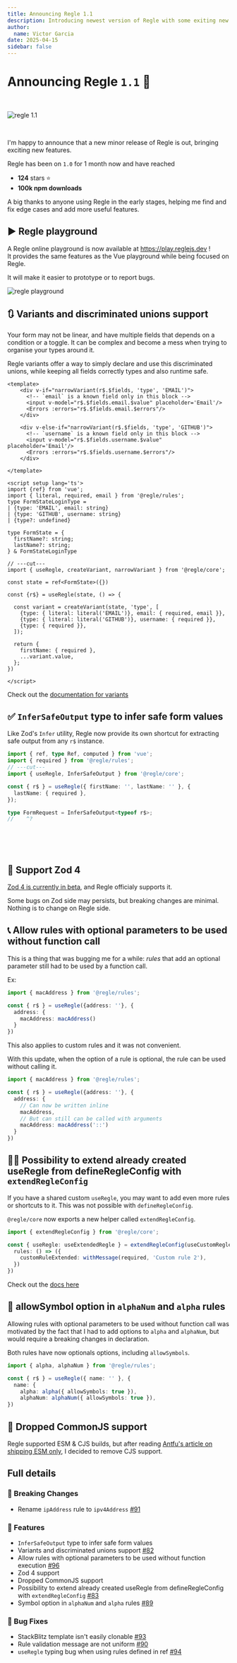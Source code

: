 ```yaml
---
title: Announcing Regle 1.1
description: Introducing newest version of Regle with some exiting new features
author:
  name: Victor Garcia
date: 2025-04-15
sidebar: false
---
```



# Announcing Regle `1.1` 🎉 

<br/>

![regle 1.1](/regle-1.1-article.png)

<br/>


I'm happy to announce that a new minor release of Regle is out, bringing exciting new features.

Regle has been on `1.0` for 1 month now and have reached
- **124** stars ⭐️
- **100k npm downloads**

A big thanks to anyone using Regle in the early stages, helping me find and fix edge cases and add more useful features.


## ▶️ Regle playground

A Regle online playground is now available at https://play.reglejs.dev !  
It provides the same features as the Vue playground while being focused on Regle.

It will make it easier to prototype or to report bugs.

![regle playground](/regle-playground.png)


## 🔃 Variants and discriminated unions support

Your form may not be linear, and have multiple fields that depends on a condition or a toggle.
It can be complex and become a mess when trying to organise your types around it.

Regle variants offer a way to simply declare and use this discriminated unions, while keeping all fields correctly types and also runtime safe.


```vue twoslash
<template>
    <div v-if="narrowVariant(r$.$fields, 'type', 'EMAIL')">
      <!-- `email` is a known field only in this block -->
      <input v-model="r$.$fields.email.$value" placeholder='Email'/>
      <Errors :errors="r$.$fields.email.$errors"/>
    </div>
    
    <div v-else-if="narrowVariant(r$.$fields, 'type', 'GITHUB')">
      <!-- `username` is a known field only in this block -->
      <input v-model="r$.$fields.username.$value" placeholder='Email'/>
      <Errors :errors="r$.$fields.username.$errors"/>
    </div>

</template>

<script setup lang='ts'>
import {ref} from 'vue';
import { literal, required, email } from '@regle/rules';
type FormStateLoginType = 
| {type: 'EMAIL', email: string} 
| {type: 'GITHUB', username: string} 
| {type?: undefined}

type FormState = {
  firstName?: string;
  lastName?: string;
} & FormStateLoginType

// ---cut---
import { useRegle, createVariant, narrowVariant } from '@regle/core';

const state = ref<FormState>({})

const {r$} = useRegle(state, () => {

  const variant = createVariant(state, 'type', [
    {type: { literal: literal('EMAIL')}, email: { required, email }},
    {type: { literal: literal('GITHUB')}, username: { required }},
    {type: { required }},
  ]);

  return {
    firstName: { required },
    ...variant.value,
  };
})

</script>
```

Check out the [documentation for variants](/advanced-usage/variants)

## ✅ `InferSafeOutput` type to infer safe form values

Like Zod's `Infer` utility, Regle now provide its own shortcut for extracting safe output from any `r$` instance.

```ts twoslash
import { ref, type Ref, computed } from 'vue';
import { required } from '@regle/rules';
// ---cut---
import { useRegle, InferSafeOutput } from '@regle/core';

const { r$ } = useRegle({ firstName: '', lastName: '' }, {
  lastName: { required },
});

type FormRequest = InferSafeOutput<typeof r$>;
//    ^?


```

<br/>
<br/>
<br/>

## 🦸 Support Zod 4 <span data-title="zod"></span> 

[Zod 4 is currently in beta](https://v4.zod.dev/v4), and Regle officialy supports it.

Some bugs on Zod side may persists, but breaking changes are minimal.  
Nothing is to change on Regle side.

## 📞 Allow rules with optional parameters to be used without function call

This is a thing that was bugging me for a while: *rules* that add an optional parameter still had to be used by a function call.

Ex: 

```ts
import { macAddress } from '@regle/rules';

const { r$ } = useRegle({address: ''}, {
  address: {
    macAddress: macAddress()
  }
})
```

This also applies to custom rules and it was not convenient.

With this update, when the option of a rule is optional, the rule can be used without calling it.

```ts
import { macAddress } from '@regle/rules';

const { r$ } = useRegle({address: ''}, {
  address: {
    // Can now be written inline
    macAddress,
    // But can still can be called with arguments
    macAddress: macAddress('::')
  }
})
```



## 👯‍♀️ Possibility to extend already created useRegle from defineRegleConfig with `extendRegleConfig`


If you have a shared custom `useRegle`, you may want to add even more rules or shortcuts to it. This was not possible with `defineRegleConfig`.

`@regle/core` now exports a new helper called `extendRegleConfig`.

```ts
import { extendRegleConfig } from '@regle/core';

const { useRegle: useExtendedRegle } = extendRegleConfig(useCustomRegle, {
  rules: () => ({
    customRuleExtended: withMessage(required, 'Custom rule 2'),
  })
})
```

Check out the [docs here](/advanced-usage/global-config#extend-global-config)


## 🔣 allowSymbol option in `alphaNum` and `alpha` rules

Allowing rules with optional parameters to be used without function call was motivated by the fact that I had to add options to `alpha` and `alphaNum`, but would require a breaking changes in declaration.

Both rules have now optionals options, including `allowSymbols`.


```ts
import { alpha, alphaNum } from '@regle/rules';

const { r$ } = useRegle({ name: '' }, {
  name: { 
    alpha: alpha({ allowSymbols: true }),
    alphaNum: alphaNum({ allowSymbols: true }),
})

```

## 👴 Dropped CommonJS support

Regle supported ESM & CJS builds, but after reading [Antfu's article on shipping ESM only](https://antfu.me/posts/move-on-to-esm-only), I decided to remove CJS support.




## Full details

### 🚨 Breaking Changes

- Rename `ipAddress` rule to `ipv4Address` [#91](https://github.com/victorgarciaesgi/regle/issues/91)

### 🚀 Features

- `InferSafeOutput` type to infer safe form values
- Variants and discriminated unions support [#82](https://github.com/victorgarciaesgi/regle/issues/86)
- Allow rules with optional parameters to be used without function execution [#96](https://github.com/victorgarciaesgi/regle/issues/96)
- Zod 4 support
- Dropped CommonJS support
- Possibility to extend already created useRegle from defineRegleConfig with `extendRegleConfig` [#83](https://github.com/victorgarciaesgi/regle/issues/83)
- Symbol option in `alphaNum` and `alpha` rules [#89](https://github.com/victorgarciaesgi/regle/issues/89)

### 🐞 Bug Fixes

- StackBlitz template isn't easily clonable [#93](https://github.com/victorgarciaesgi/regle/issues/93)
- Rule validation message are not uniform [#90](https://github.com/victorgarciaesgi/regle/issues/90)
- `useRegle` typing bug when using rules defined in ref [#94](https://github.com/victorgarciaesgi/regle/issues/94)

